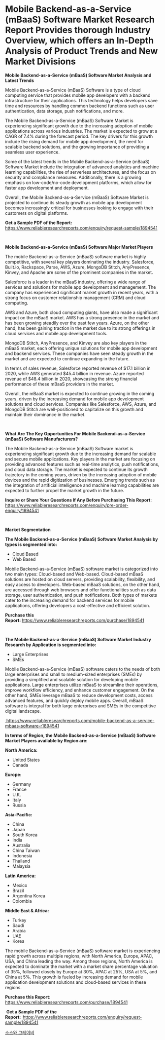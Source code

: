 <p><h1>Mobile Backend-as-a-Service (mBaaS) Software Market Research Report Provides thorough Industry Overview, which offers an In-Depth Analysis of Product Trends and New Market Divisions</h1></p><p><strong>Mobile Backend-as-a-Service (mBaaS) Software Market Analysis and Latest Trends</strong></p>
<p><p>Mobile Backend-as-a-Service (mBaaS) Software is a type of cloud computing service that provides mobile app developers with a backend infrastructure for their applications. This technology helps developers save time and resources by handling common backend functions such as user authentication, data storage, push notifications, and more.</p><p>The Mobile Backend-as-a-Service (mBaaS) Software Market is experiencing significant growth due to the increasing adoption of mobile applications across various industries. The market is expected to grow at a CAGR of 7.4% during the forecast period. The key drivers for this growth include the rising demand for mobile app development, the need for scalable backend solutions, and the growing importance of providing a seamless user experience.</p><p>Some of the latest trends in the Mobile Backend-as-a-Service (mBaaS) Software Market include the integration of advanced analytics and machine learning capabilities, the rise of serverless architectures, and the focus on security and compliance measures. Additionally, there is a growing emphasis on low-code/no-code development platforms, which allow for faster app development and deployment.</p><p>Overall, the Mobile Backend-as-a-Service (mBaaS) Software Market is projected to continue its steady growth as mobile app development becomes increasingly critical for businesses looking to engage with their customers on digital platforms.</p></p>
<p><strong>Get a Sample PDF of the Report:&nbsp;</strong> <a href="https://www.reliableresearchreports.com/enquiry/request-sample/1894541">https://www.reliableresearchreports.com/enquiry/request-sample/1894541</a></p>
<p>&nbsp;</p>
<p><strong>Mobile Backend-as-a-Service (mBaaS) Software Major Market Players</strong></p>
<p><p>The mobile Backend-as-a-Service (mBaaS) software market is highly competitive, with several key players dominating the industry. Salesforce, Built.io, Rackspace, Parse, AWS, Azure, MongoDB Stitch, AnyPresence, Kinvey, and Apache are some of the prominent companies in the market.</p><p>Salesforce is a leader in the mBaaS industry, offering a wide range of services and solutions for mobile app development and management. The company has experienced significant market growth in recent years, with a strong focus on customer relationship management (CRM) and cloud computing.</p><p>AWS and Azure, both cloud computing giants, have also made a significant impact on the mBaaS market. AWS has a strong presence in the market and has been growing steadily over the past few years. Azure, on the other hand, has been gaining traction in the market due to its strong offerings in cloud services and mobile app development tools.</p><p>MongoDB Stitch, AnyPresence, and Kinvey are also key players in the mBaaS market, each offering unique solutions for mobile app development and backend services. These companies have seen steady growth in the market and are expected to continue expanding in the future.</p><p>In terms of sales revenue, Salesforce reported revenue of $17.1 billion in 2020, while AWS generated $45.4 billion in revenue. Azure reported revenue of $48.4 billion in 2020, showcasing the strong financial performance of these mBaaS providers in the market.</p><p>Overall, the mBaaS market is expected to continue growing in the coming years, driven by the increasing demand for mobile app development solutions and cloud services. Companies like Salesforce, AWS, Azure, and MongoDB Stitch are well-positioned to capitalize on this growth and maintain their dominance in the market.</p></p>
<p>&nbsp;</p>
<p><strong>What Are The Key Opportunities For Mobile Backend-as-a-Service (mBaaS) Software Manufacturers?</strong></p>
<p><p>The Mobile Backend-as-a-Service (mBaaS) Software market is experiencing significant growth due to the increasing demand for scalable and secure mobile applications. Key players in the market are focusing on providing advanced features such as real-time analytics, push notifications, and cloud data storage. The market is expected to continue its growth trajectory in the coming years, driven by the increasing adoption of mobile devices and the rapid digitization of businesses. Emerging trends such as the integration of artificial intelligence and machine learning capabilities are expected to further propel the market growth in the future.</p></p>
<p><strong>Inquire or Share Your Questions If Any Before Purchasing This Report:</strong> <a href="https://www.reliableresearchreports.com/enquiry/pre-order-enquiry/1894541">https://www.reliableresearchreports.com/enquiry/pre-order-enquiry/1894541</a></p>
<p>&nbsp;</p>
<p><strong>Market Segmentation</strong></p>
<p><strong>The Mobile Backend-as-a-Service (mBaaS) Software Market Analysis by types is segmented into:</strong></p>
<p><ul><li>Cloud Based</li><li>Web Based</li></ul></p>
<p><p>Mobile Backend-as-a-Service (mBaaS) software market is categorized into two main types: Cloud-based and Web-based. Cloud-based mBaaS solutions are hosted on cloud servers, providing scalability, flexibility, and easy access to developers. Web-based mBaaS solutions, on the other hand, are accessed through web browsers and offer functionalities such as data storage, user authentication, and push notifications. Both types of markets cater to the increasing demand for backend services for mobile applications, offering developers a cost-effective and efficient solution.</p></p>
<p><strong>Purchase this Report:&nbsp;</strong><a href="https://www.reliableresearchreports.com/purchase/1894541">https://www.reliableresearchreports.com/purchase/1894541</a></p>
<p>&nbsp;</p>
<p><strong>The Mobile Backend-as-a-Service (mBaaS) Software Market Industry Research by Application is segmented into:</strong></p>
<p><ul><li>Large Enterprises</li><li>SMEs</li></ul></p>
<p><p>Mobile Backend-as-a-Service (mBaaS) software caters to the needs of both large enterprises and small to medium-sized enterprises (SMEs) by providing a simplified and scalable solution for developing mobile applications. Large enterprises utilize mBaaS to streamline their operations, improve workflow efficiency, and enhance customer engagement. On the other hand, SMEs leverage mBaaS to reduce development costs, access advanced features, and quickly deploy mobile apps. Overall, mBaaS software is integral for both large enterprises and SMEs in the competitive digital landscape.</p></p>
<p><a href="https://www.reliableresearchreports.com/mobile-backend-as-a-service-mbaas-software-r1894541">&nbsp;https://www.reliableresearchreports.com/mobile-backend-as-a-service-mbaas-software-r1894541</a></p>
<p><strong>In terms of Region, the Mobile Backend-as-a-Service (mBaaS) Software Market Players available by Region are:</strong></p>
<p>
    <p> <strong> North America: </strong>
        <ul>
            <li>United States</li>
            <li>Canada</li>
        </ul>
        </p> 
    <p> <strong> Europe: </strong>
        <ul>
            <li>Germany</li>
            <li>France</li>
            <li>U.K.</li>
            <li>Italy</li>
            <li>Russia</li>
        </ul>
        </p> 
    <p> <strong> Asia-Pacific: </strong>
        <ul>
            <li>China</li>
            <li>Japan</li>
            <li>South Korea</li>
            <li>India</li>
            <li>Australia</li>
            <li>China Taiwan</li>
            <li>Indonesia</li>
            <li>Thailand</li>
            <li>Malaysia</li>
        </ul>
        </p> 
    <p> <strong> Latin America: </strong>
        <ul>
            <li>Mexico</li>
            <li>Brazil</li>
            <li>Argentina Korea</li>
            <li>Colombia</li>
        </ul>
        </p> 
    <p> <strong> Middle East & Africa: </strong>
        <ul>
            <li>Turkey</li>
            <li>Saudi</li>
            <li>Arabia</li>
            <li>UAE</li>
            <li>Korea</li>
        </ul>
    </p>
    </p>
<p><p>The mobile Backend-as-a-Service (mBaaS) software market is experiencing rapid growth across multiple regions, with North America, Europe, APAC, USA, and China leading the way. Among these regions, North America is expected to dominate the market with a market share percentage valuation of 35%, followed closely by Europe at 30%, APAC at 25%, USA at 5%, and China at 5%. This growth is fueled by increasing demand for mobile application development solutions and cloud-based services in these regions.</p></p>
<p><strong>Purchase this Report: </strong><a href="https://www.reliableresearchreports.com/purchase/1894541">https://www.reliableresearchreports.com/purchase/1894541</a></p>
<p>&nbsp;<strong>Get a Sample PDF of the Report:&nbsp;&nbsp;</strong><a href="https://www.reliableresearchreports.com/enquiry/request-sample/1894541">https://www.reliableresearchreports.com/enquiry/request-sample/1894541</a></p>
<p><strong></strong></p>
<p><p><a href="https://github.com/KellyLyncyh543964/Market-Research-Report-List-2/blob/main/94677611269.md">소스와 그레이비</a></p></p>